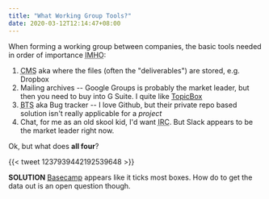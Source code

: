 ```yaml
---
title: "What Working Group Tools?"
date: 2020-03-12T12:14:47+08:00
---
```


When forming a working group between companies, the basic tools needed in order of importance <abbr title="In My Humble Opinion">IMHO</abbr>:

1. <abbr title="Content Management System">CMS</abbr> aka where the files (often the "deliverables") are stored, e.g. Dropbox
2. Mailing archives -- Google Groups is probably the market leader, but then you need to buy into G Suite. I quite like [TopicBox](https://www.topicbox.com)
3. <abbr title="Bug Tracking System">BTS</abbr> aka Bug tracker -- I love Github, but their private repo based solution isn't really applicable for a _project_
4. Chat, for me as an old skool kid, I'd want <abbr title="Inter Relay Chat">IRC</abbr>. But Slack appears to be the market leader right now.


Ok, but what does **all four**?

{{< tweet 1237939442192539648 >}}

**SOLUTION** [Basecamp](https://basecamp.com/how-it-works) appears like it ticks most boxes. How do to get the data out is an open question though.
